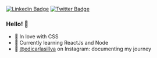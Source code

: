 [![Linkedin Badge](https://img.shields.io/badge/-LinkedIn-blue?style=flat-square&logo=Linkedin&logoColor=white&link=https://www.linkedin.com/in/edicarlasilva/)](https://www.linkedin.com/in/edicarlasilva/)
[![Twitter Badge](https://img.shields.io/badge/-Twitter-1ca0f1?style=flat-square&labelColor=1ca0f1&logo=twitter&logoColor=white&link=https://twitter.com/edicarlasillva)](https://twitter.com/edicarlasillva)

### Hello! 👋

- 💜 In love with CSS
- 🌱 Currently learning ReactJs and Node
- 🚀 [@edicarlasillva](https://www.instagram.com/edicarlasillva) on Instagram: documenting my journey



⠀⠀⠀⠀⠀

⠀⠀⠀⠀
